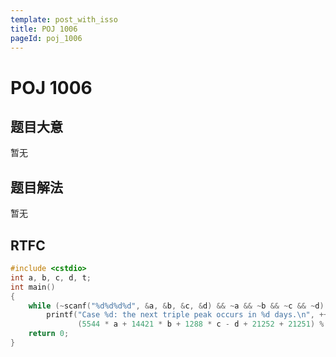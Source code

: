 ```yaml
---
template: post_with_isso
title: POJ 1006
pageId: poj_1006
---
```


# POJ 1006
<span id="poem"></span><script>$(function(){$.ajax('/api/poem?rnd='+Date.now()+Math.random()).done(function(data){$('#poem').text(data);});});</script>
## 题目大意
暂无

## 题目解法
暂无

## RTFC

```cpp
#include <cstdio>
int a, b, c, d, t;
int main()
{
    while (~scanf("%d%d%d%d", &a, &b, &c, &d) && ~a && ~b && ~c && ~d)
        printf("Case %d: the next triple peak occurs in %d days.\n", ++t,
               (5544 * a + 14421 * b + 1288 * c - d + 21252 + 21251) % 21252 + 1);
    return 0;
}
```
<div id="__comment"></div>
